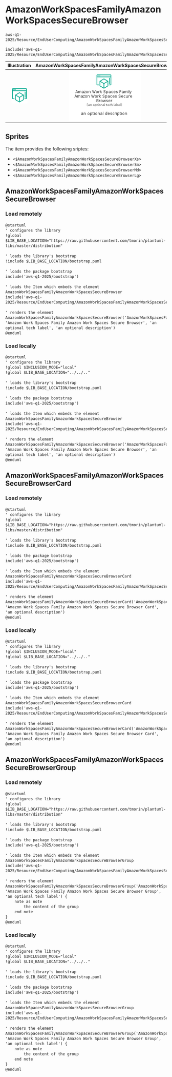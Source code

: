 # AmazonWorkSpacesFamilyAmazonWorkSpacesSecureBrowser


```text
aws-q1-2025/Resource/EndUserComputing/AmazonWorkSpacesFamilyAmazonWorkSpacesSecureBrowser
```

```text
include('aws-q1-2025/Resource/EndUserComputing/AmazonWorkSpacesFamilyAmazonWorkSpacesSecureBrowser')
```



| Illustration | AmazonWorkSpacesFamilyAmazonWorkSpacesSecureBrowser | AmazonWorkSpacesFamilyAmazonWorkSpacesSecureBrowserCard | AmazonWorkSpacesFamilyAmazonWorkSpacesSecureBrowserGroup |
| :---: | :---: | :---: | :---: |
| ![illustration for Illustration](../../../aws-q1-2025/Resource/EndUserComputing/AmazonWorkSpacesFamilyAmazonWorkSpacesSecureBrowser.png) | ![illustration for AmazonWorkSpacesFamilyAmazonWorkSpacesSecureBrowser](../../../aws-q1-2025/Resource/EndUserComputing/AmazonWorkSpacesFamilyAmazonWorkSpacesSecureBrowser.Local.png) | ![illustration for AmazonWorkSpacesFamilyAmazonWorkSpacesSecureBrowserCard](../../../aws-q1-2025/Resource/EndUserComputing/AmazonWorkSpacesFamilyAmazonWorkSpacesSecureBrowserCard.Local.png) | ![illustration for AmazonWorkSpacesFamilyAmazonWorkSpacesSecureBrowserGroup](../../../aws-q1-2025/Resource/EndUserComputing/AmazonWorkSpacesFamilyAmazonWorkSpacesSecureBrowserGroup.Local.png) |



## Sprites
The item provides the following sriptes:

- `<$AmazonWorkSpacesFamilyAmazonWorkSpacesSecureBrowserXs>`
- `<$AmazonWorkSpacesFamilyAmazonWorkSpacesSecureBrowserSm>`
- `<$AmazonWorkSpacesFamilyAmazonWorkSpacesSecureBrowserMd>`
- `<$AmazonWorkSpacesFamilyAmazonWorkSpacesSecureBrowserLg>`





## AmazonWorkSpacesFamilyAmazonWorkSpacesSecureBrowser

### Load remotely
```plantuml
@startuml
' configures the library
!global $LIB_BASE_LOCATION="https://raw.githubusercontent.com/tmorin/plantuml-libs/master/distribution"

' loads the library's bootstrap
!include $LIB_BASE_LOCATION/bootstrap.puml

' loads the package bootstrap
include('aws-q1-2025/bootstrap')

' loads the Item which embeds the element AmazonWorkSpacesFamilyAmazonWorkSpacesSecureBrowser
include('aws-q1-2025/Resource/EndUserComputing/AmazonWorkSpacesFamilyAmazonWorkSpacesSecureBrowser')

' renders the element
AmazonWorkSpacesFamilyAmazonWorkSpacesSecureBrowser('AmazonWorkSpacesFamilyAmazonWorkSpacesSecureBrowser', 'Amazon Work Spaces Family Amazon Work Spaces Secure Browser', 'an optional tech label', 'an optional description')
@enduml
```

### Load locally
```plantuml
@startuml
' configures the library
!global $INCLUSION_MODE="local"
!global $LIB_BASE_LOCATION="../../.."

' loads the library's bootstrap
!include $LIB_BASE_LOCATION/bootstrap.puml

' loads the package bootstrap
include('aws-q1-2025/bootstrap')

' loads the Item which embeds the element AmazonWorkSpacesFamilyAmazonWorkSpacesSecureBrowser
include('aws-q1-2025/Resource/EndUserComputing/AmazonWorkSpacesFamilyAmazonWorkSpacesSecureBrowser')

' renders the element
AmazonWorkSpacesFamilyAmazonWorkSpacesSecureBrowser('AmazonWorkSpacesFamilyAmazonWorkSpacesSecureBrowser', 'Amazon Work Spaces Family Amazon Work Spaces Secure Browser', 'an optional tech label', 'an optional description')
@enduml
```

## AmazonWorkSpacesFamilyAmazonWorkSpacesSecureBrowserCard

### Load remotely
```plantuml
@startuml
' configures the library
!global $LIB_BASE_LOCATION="https://raw.githubusercontent.com/tmorin/plantuml-libs/master/distribution"

' loads the library's bootstrap
!include $LIB_BASE_LOCATION/bootstrap.puml

' loads the package bootstrap
include('aws-q1-2025/bootstrap')

' loads the Item which embeds the element AmazonWorkSpacesFamilyAmazonWorkSpacesSecureBrowserCard
include('aws-q1-2025/Resource/EndUserComputing/AmazonWorkSpacesFamilyAmazonWorkSpacesSecureBrowser')

' renders the element
AmazonWorkSpacesFamilyAmazonWorkSpacesSecureBrowserCard('AmazonWorkSpacesFamilyAmazonWorkSpacesSecureBrowserCard', 'Amazon Work Spaces Family Amazon Work Spaces Secure Browser Card', 'an optional description')
@enduml
```

### Load locally
```plantuml
@startuml
' configures the library
!global $INCLUSION_MODE="local"
!global $LIB_BASE_LOCATION="../../.."

' loads the library's bootstrap
!include $LIB_BASE_LOCATION/bootstrap.puml

' loads the package bootstrap
include('aws-q1-2025/bootstrap')

' loads the Item which embeds the element AmazonWorkSpacesFamilyAmazonWorkSpacesSecureBrowserCard
include('aws-q1-2025/Resource/EndUserComputing/AmazonWorkSpacesFamilyAmazonWorkSpacesSecureBrowser')

' renders the element
AmazonWorkSpacesFamilyAmazonWorkSpacesSecureBrowserCard('AmazonWorkSpacesFamilyAmazonWorkSpacesSecureBrowserCard', 'Amazon Work Spaces Family Amazon Work Spaces Secure Browser Card', 'an optional description')
@enduml
```

## AmazonWorkSpacesFamilyAmazonWorkSpacesSecureBrowserGroup

### Load remotely
```plantuml
@startuml
' configures the library
!global $LIB_BASE_LOCATION="https://raw.githubusercontent.com/tmorin/plantuml-libs/master/distribution"

' loads the library's bootstrap
!include $LIB_BASE_LOCATION/bootstrap.puml

' loads the package bootstrap
include('aws-q1-2025/bootstrap')

' loads the Item which embeds the element AmazonWorkSpacesFamilyAmazonWorkSpacesSecureBrowserGroup
include('aws-q1-2025/Resource/EndUserComputing/AmazonWorkSpacesFamilyAmazonWorkSpacesSecureBrowser')

' renders the element
AmazonWorkSpacesFamilyAmazonWorkSpacesSecureBrowserGroup('AmazonWorkSpacesFamilyAmazonWorkSpacesSecureBrowserGroup', 'Amazon Work Spaces Family Amazon Work Spaces Secure Browser Group', 'an optional tech label') {
    note as note
        the content of the group
    end note
}
@enduml
```

### Load locally
```plantuml
@startuml
' configures the library
!global $INCLUSION_MODE="local"
!global $LIB_BASE_LOCATION="../../.."

' loads the library's bootstrap
!include $LIB_BASE_LOCATION/bootstrap.puml

' loads the package bootstrap
include('aws-q1-2025/bootstrap')

' loads the Item which embeds the element AmazonWorkSpacesFamilyAmazonWorkSpacesSecureBrowserGroup
include('aws-q1-2025/Resource/EndUserComputing/AmazonWorkSpacesFamilyAmazonWorkSpacesSecureBrowser')

' renders the element
AmazonWorkSpacesFamilyAmazonWorkSpacesSecureBrowserGroup('AmazonWorkSpacesFamilyAmazonWorkSpacesSecureBrowserGroup', 'Amazon Work Spaces Family Amazon Work Spaces Secure Browser Group', 'an optional tech label') {
    note as note
        the content of the group
    end note
}
@enduml
```

